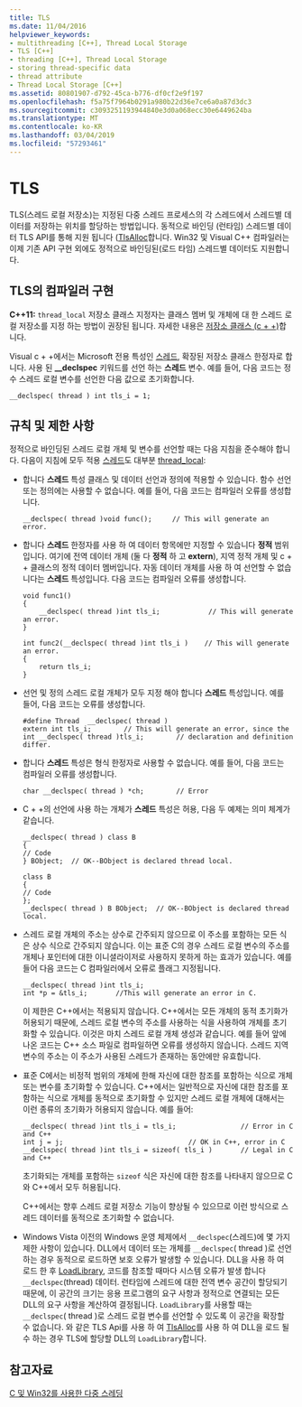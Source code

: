 ```yaml
---
title: TLS
ms.date: 11/04/2016
helpviewer_keywords:
- multithreading [C++], Thread Local Storage
- TLS [C++]
- threading [C++], Thread Local Storage
- storing thread-specific data
- thread attribute
- Thread Local Storage [C++]
ms.assetid: 80801907-d792-45ca-b776-df0cf2e9f197
ms.openlocfilehash: f5a75f7964b0291a980b22d36e7ce6a0a87d3dc3
ms.sourcegitcommit: c3093251193944840e3d0a068ecc30e6449624ba
ms.translationtype: MT
ms.contentlocale: ko-KR
ms.lasthandoff: 03/04/2019
ms.locfileid: "57293461"
---
```

# <a name="thread-local-storage-tls"></a>TLS

TLS(스레드 로컬 저장소)는 지정된 다중 스레드 프로세스의 각 스레드에서 스레드별 데이터를 저장하는 위치를 할당하는 방법입니다. 동적으로 바인딩 (런타임) 스레드별 데이터 TLS API를 통해 지원 됩니다 ([TlsAlloc](/windows/desktop/api/processthreadsapi/nf-processthreadsapi-tlsalloc)합니다.  Win32 및 Visual C++ 컴파일러는 이제 기존 API 구현 외에도 정적으로 바인딩된(로드 타임) 스레드별 데이터도 지원합니다.

##  <a name="_core_compiler_implementation_for_tls"></a> TLS의 컴파일러 구현

**C++11:**  `thread_local` 저장소 클래스 지정자는 클래스 멤버 및 개체에 대 한 스레드 로컬 저장소를 지정 하는 방법이 권장된 됩니다. 자세한 내용은 [저장소 클래스 (c + +)](../cpp/storage-classes-cpp.md)합니다.

Visual c + +에서는 Microsoft 전용 특성인 [스레드](../cpp/thread.md), 확장된 저장소 클래스 한정자로 합니다. 사용 된 **__declspec** 키워드를 선언 하는 **스레드** 변수. 예를 들어, 다음 코드는 정수 스레드 로컬 변수를 선언한 다음 값으로 초기화합니다.

```
__declspec( thread ) int tls_i = 1;
```

## <a name="rules-and-limitations"></a>규칙 및 제한 사항

정적으로 바인딩된 스레드 로컬 개체 및 변수를 선언할 때는 다음 지침을 준수해야 합니다. 다음이 지침에 모두 적용 [스레드](../cpp/thread.md)도 대부분 [thread_local](../cpp/storage-classes-cpp.md):

- 합니다 **스레드** 특성 클래스 및 데이터 선언과 정의에 적용할 수 있습니다. 함수 선언 또는 정의에는 사용할 수 없습니다. 예를 들어, 다음 코드는 컴파일러 오류를 생성합니다.

    ```
    __declspec( thread )void func();     // This will generate an error.
    ```

- 합니다 **스레드** 한정자를 사용 하 여 데이터 항목에만 지정할 수 있습니다 **정적** 범위입니다. 여기에 전역 데이터 개체 (둘 다 **정적** 하 고 **extern**), 지역 정적 개체 및 c + + 클래스의 정적 데이터 멤버입니다. 자동 데이터 개체를 사용 하 여 선언할 수 없습니다는 **스레드** 특성입니다. 다음 코드는 컴파일러 오류를 생성합니다.

    ```
    void func1()
    {
        __declspec( thread )int tls_i;            // This will generate an error.
    }

    int func2(__declspec( thread )int tls_i )    // This will generate an error.
    {
        return tls_i;
    }
    ```

- 선언 및 정의 스레드 로컬 개체가 모두 지정 해야 합니다 **스레드** 특성입니다. 예를 들어, 다음 코드는 오류를 생성합니다.

    ```
    #define Thread  __declspec( thread )
    extern int tls_i;        // This will generate an error, since the
    int __declspec( thread )tls_i;        // declaration and definition differ.
    ```

- 합니다 **스레드** 특성은 형식 한정자로 사용할 수 없습니다. 예를 들어, 다음 코드는 컴파일러 오류를 생성합니다.

    ```
    char __declspec( thread ) *ch;        // Error
    ```

- C + +의 선언에 사용 하는 개체가 **스레드** 특성은 허용, 다음 두 예제는 의미 체계가 같습니다.

    ```
    __declspec( thread ) class B
    {
    // Code
    } BObject;  // OK--BObject is declared thread local.

    class B
    {
    // Code
    };
    __declspec( thread ) B BObject;  // OK--BObject is declared thread local.
    ```

- 스레드 로컬 개체의 주소는 상수로 간주되지 않으므로 이 주소를 포함하는 모든 식은 상수 식으로 간주되지 않습니다. 이는 표준 C의 경우 스레드 로컬 변수의 주소를 개체나 포인터에 대한 이니셜라이저로 사용하지 못하게 하는 효과가 있습니다. 예를 들어 다음 코드는 C 컴파일러에서 오류로 플래그 지정됩니다.

    ```
    __declspec( thread )int tls_i;
    int *p = &tls_i;       //This will generate an error in C.
    ```

   이 제한은 C++에서는 적용되지 않습니다. C++에서는 모든 개체의 동적 초기화가 허용되기 때문에, 스레드 로컬 변수의 주소를 사용하는 식을 사용하여 개체를 초기화할 수 있습니다. 이것은 마치 스레드 로컬 개체 생성과 같습니다. 예를 들어 앞에 나온 코드는 C++ 소스 파일로 컴파일하면 오류를 생성하지 않습니다. 스레드 지역 변수의 주소는 이 주소가 사용된 스레드가 존재하는 동안에만 유효합니다.

- 표준 C에서는 비정적 범위의 개체에 한해 자신에 대한 참조를 포함하는 식으로 개체 또는 변수를 초기화할 수 있습니다. C++에서는 일반적으로 자신에 대한 참조를 포함하는 식으로 개체를 동적으로 초기화할 수 있지만 스레드 로컬 개체에 대해서는 이런 종류의 초기화가 허용되지 않습니다. 예를 들어:

    ```
    __declspec( thread )int tls_i = tls_i;                // Error in C and C++
    int j = j;                               // OK in C++, error in C
    __declspec( thread )int tls_i = sizeof( tls_i )       // Legal in C and C++
    ```

   초기화되는 개체를 포함하는 `sizeof` 식은 자신에 대한 참조를 나타내지 않으므로 C와 C++에서 모두 허용됩니다.

   C++에서는 향후 스레드 로컬 저장소 기능이 향상될 수 있으므로 이런 방식으로 스레드 데이터를 동적으로 초기화할 수 없습니다.

- Windows Vista 이전의 Windows 운영 체제에서 `__declspec`(스레드)에 몇 가지 제한 사항이 있습니다. DLL에서 데이터 또는 개체를 `__declspec`( thread )로 선언하는 경우 동적으로 로드하면 보호 오류가 발생할 수 있습니다. DLL을 사용 하 여 로드 한 후 [LoadLibrary](/windows/desktop/api/libloaderapi/nf-libloaderapi-loadlibrarya), 코드를 참조할 때마다 시스템 오류가 발생 합니다 `__declspec`(thread) 데이터. 런타임에 스레드에 대한 전역 변수 공간이 할당되기 때문에, 이 공간의 크기는 응용 프로그램의 요구 사항과 정적으로 연결되는 모든 DLL의 요구 사항을 계산하여 결정됩니다. 
  `LoadLibrary`를 사용할 때는 `__declspec`( thread )로 스레드 로컬 변수를 선언할 수 있도록 이 공간을 확장할 수 없습니다. 와 같은 TLS Api를 사용 하 여 [TlsAlloc](/windows/desktop/api/processthreadsapi/nf-processthreadsapi-tlsalloc)를 사용 하 여 DLL을 로드 될 수 하는 경우 TLS에 할당할 DLL의 `LoadLibrary`합니다.

## <a name="see-also"></a>참고자료

[C 및 Win32를 사용한 다중 스레딩](multithreading-with-c-and-win32.md)
